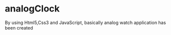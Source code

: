 # analogClock
By using Html5,Css3 and JavaScript, basically analog watch application has been created
